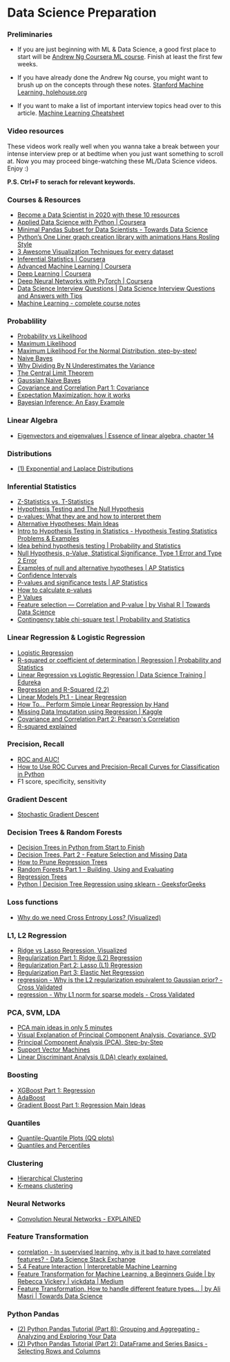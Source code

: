 # Data Science Preparation

### Preliminaries

 - If you are just beginning with ML & Data Science, a good first place to start will be [Andrew Ng Coursera ML course](https://www.coursera.org/learn/machine-learning). Finish at least the first few weeks.

 - If you have already done the Andrew Ng course, you might want to brush up on the concepts through these notes. [Stanford Machine Learning, holehouse.org](https://www.holehouse.org/mlclass/)

 - If you want to make a list of important interview topics head over to this article. [Machine Learning Cheatsheet](https://medium.com/swlh/cheat-sheets-for-machine-learning-interview-topics-51c2bc2bab4f)

### Video resources

These videos work really well when you wanna take a break between your intense interview prep or at bedtime when you just want something to scroll at. Now you may proceed binge-watching these ML/Data Science videos. Enjoy :)

**P.S. Ctrl+F to serach for relevant keywords.**

### Courses & Resources
 - <DT><A HREF="https://towardsdatascience.com/top-10-resources-to-become-a-data-scientist-in-2020-99a315194701">Become a Data Scientist in 2020 with these 10 resources</A>
 - <DT><A HREF="https://www.coursera.org/specializations/data-science-python?ranMID=40328&ranEAID=lVarvwc5BD0&ranSiteID=lVarvwc5BD0-_4L3mvw.I6oY9SNPHAtR2Q&siteID=lVarvwc5BD0-_4L3mvw.I6oY9SNPHAtR2Q&utm_content=2&utm_medium=partners&utm_source=linkshare&utm_campaign=lVarvwc5BD0">Applied Data Science with Python | Coursera</A>
 - <DT><A HREF="https://towardsdatascience.com/minimal-pandas-subset-for-data-scientists-6355059629ae">Minimal Pandas Subset for Data Scientists - Towards Data Science</A>
 - <DT><A HREF="https://towardsdatascience.com/pythons-one-liner-graph-creation-library-with-animations-hans-rosling-style-f2cb50490396">Python’s One Liner graph creation library with animations Hans Rosling Style</A>
 - <DT><A HREF="https://towardsdatascience.com/3-awesome-visualization-techniques-for-every-dataset-9737eecacbe8">3 Awesome Visualization Techniques for every dataset</A>
 - <DT><A HREF="https://www.coursera.org/learn/inferential-statistics-intro?ranMID=40328&ranEAID=lVarvwc5BD0&ranSiteID=lVarvwc5BD0-ydEVG6k5kidzLtNqbbVQvQ&siteID=lVarvwc5BD0-ydEVG6k5kidzLtNqbbVQvQ&utm_content=2&utm_medium=partners&utm_source=linkshare&utm_campaign=lVarvwc5BD0">Inferential Statistics | Coursera</A>
 - <DT><A HREF="https://www.coursera.org/specializations/aml?ranMID=40328&ranEAID=lVarvwc5BD0&ranSiteID=lVarvwc5BD0-_1LkRNzPhJ43gzMHQzcbag&siteID=lVarvwc5BD0-_1LkRNzPhJ43gzMHQzcbag&utm_content=2&utm_medium=partners&utm_source=linkshare&utm_campaign=lVarvwc5BD0">Advanced Machine Learning | Coursera</A>
 - <DT><A HREF="https://www.coursera.org/specializations/deep-learning?ranMID=40328&ranEAID=lVarvwc5BD0&ranSiteID=lVarvwc5BD0-m3SBadPJeg1Z1rWVng39OQ&siteID=lVarvwc5BD0-m3SBadPJeg1Z1rWVng39OQ&utm_content=2&utm_medium=partners&utm_source=linkshare&utm_campaign=lVarvwc5BD0">Deep Learning | Coursera</A>
 - <DT><A HREF="https://www.coursera.org/learn/deep-neural-networks-with-pytorch?ranMID=40328&ranEAID=lVarvwc5BD0&ranSiteID=lVarvwc5BD0-Kb0qPiTtTFPC3kMQZlnqpg&siteID=lVarvwc5BD0-Kb0qPiTtTFPC3kMQZlnqpg&utm_content=2&utm_medium=partners&utm_source=linkshare&utm_campaign=lVarvwc5BD0">Deep Neural Networks with PyTorch | Coursera</A>
 - <DT><A HREF="https://www.youtube.com/watch?v=7YuTmLvs1Dc">Data Science Interview Questions | Data Science Interview Questions and Answers with Tips</A>
 - <DT><A HREF="http://www.holehouse.org/mlclass/">Machine Learning - complete course notes</A>

### Probablility
 - <DT><A HREF="https://www.youtube.com/watch?v=pYxNSUDSFH4">Probability vs Likelihood</A>
 - <DT><A HREF="https://www.youtube.com/watch?v=XepXtl9YKwc">Maximum Likelihood</A>
 - <DT><A HREF="https://www.youtube.com/watch?v=Dn6b9fCIUpM">Maximum Likelihood For the Normal Distribution, step-by-step!</A>
 - <DT><A HREF="https://www.youtube.com/watch?v=O2L2Uv9pdDA">Naive Bayes</A>
 - <DT><A HREF="https://www.youtube.com/watch?v=sHRBg6BhKjI">Why Dividing By N Underestimates the Variance</A>
 - <DT><A HREF="https://www.youtube.com/watch?v=YAlJCEDH2uY">The Central Limit Theorem</A>
 - <DT><A HREF="https://www.youtube.com/watch?v=H3EjCKtlVog">Gaussian Naive Bayes</A>
 - <DT><A HREF="https://www.youtube.com/watch?v=qtaqvPAeEJY">Covariance and Correlation Part 1: Covariance</A>
 - <DT><A HREF="https://www.youtube.com/watch?v=iQoXFmbXRJA">Expectation Maximization: how it works</A>
 - <DT><A HREF="https://www.youtube.com/watch?v=I4dkEALQv34">Bayesian Inference: An Easy Example</A>

### Linear Algebra
 - <DT><A HREF="https://m.youtube.com/watch?feature=youtu.be&v=PFDu9oVAE-g">Eigenvectors and eigenvalues | Essence of linear algebra, chapter 14</A>

### Distributions
 - <DT><A HREF="https://www.youtube.com/watch?v=5ptp4naoYEo">(1) Exponential and Laplace Distributions</A>
 
 
### Inferential Statistics
 - <DT><A HREF="https://www.youtube.com/watch?v=DEkPZv5ppHI">Z-Statistics vs. T-Statistics</A>
 - <DT><A HREF="https://www.youtube.com/watch?v=0oc49DyA3hU">Hypothesis Testing and The Null Hypothesis</A>
 - <DT><A HREF="https://www.youtube.com/watch?v=vemZtEM63GY">p-values: What they are and how to interpret them</A>
 - <DT><A HREF="https://www.youtube.com/watch?v=5koKb5B_YWo">Alternative Hypotheses: Main Ideas</A>
 - <DT><A HREF="https://www.youtube.com/watch?v=VK-rnA3-41c">Intro to Hypothesis Testing in Statistics - Hypothesis Testing Statistics Problems &amp; Examples</A>
 - <DT><A HREF="https://www.youtube.com/watch?v=dpGmVV0-4jc">Idea behind hypothesis testing | Probability and Statistics</A>
 - <DT><A HREF="https://www.youtube.com/watch?v=YSwmpAmLV2s">Null Hypothesis, p-Value, Statistical Significance, Type 1 Error and Type 2 Error</A>
 - <DT><A HREF="https://www.youtube.com/watch?v=_3_6wjycJdk">Examples of null and alternative hypotheses | AP Statistics</A>
 - <DT><A HREF="https://www.youtube.com/watch?v=TqOeMYtOc1w">Confidence Intervals</A>
 - <DT><A HREF="https://www.youtube.com/watch?v=KS6KEWaoOOE">P-values and significance tests | AP Statistics</A>
 - <DT><A HREF="https://www.youtube.com/watch?v=JQc3yx0-Q9E">How to calculate p-values</A>
 - <DT><A HREF="https://www.youtube.com/watch?v=5Z9OIYA8He8">P Values</A>
 - <DT><A HREF="https://towardsdatascience.com/feature-selection-correlation-and-p-value-da8921bfb3cf">Feature selection — Correlation and P-value | by Vishal R | Towards Data Science</A>
 - <DT><A HREF="https://www.youtube.com/watch?v=hpWdDmgsIRE">Contingency table chi-square test | Probability and Statistics</A>

### Linear Regression & Logistic Regression
 - <DT><A HREF="https://www.youtube.com/watch?v=yIYKR4sgzI8">Logistic Regression</A>
 - <DT><A HREF="https://www.youtube.com/watch?v=lng4ZgConCM">R-squared or coefficient of determination | Regression | Probability and Statistics</A>
 - <DT><A HREF="https://www.youtube.com/watch?v=OCwZyYH14uw">Linear Regression vs Logistic Regression | Data Science Training | Edureka</A>
 - <DT><A HREF="https://www.youtube.com/watch?v=Q-TtIPF0fCU">Regression and R-Squared (2.2)</A>
 - <DT><A HREF="https://www.youtube.com/watch?v=nk2CQITm_eo">Linear Models Pt.1 - Linear Regression</A>
 - <DT><A HREF="https://www.youtube.com/watch?v=GhrxgbQnEEU">How To... Perform Simple Linear Regression by Hand</A>
 - <DT><A HREF="https://www.kaggle.com/shashankasubrahmanya/missing-data-imputation-using-regression">Missing Data Imputation using Regression | Kaggle</A>
 - <DT><A HREF="https://www.youtube.com/watch?v=xZ_z8KWkhXE">Covariance and Correlation Part 2: Pearson&#39;s Correlation</A>
 - <DT><A HREF="https://www.youtube.com/watch?v=2AQKmw14mHM">R-squared explained</A>
 
### Precision, Recall
 - <DT><A HREF="https://www.youtube.com/watch?v=4jRBRDbJemM">ROC and AUC!</A>
 - <DT><A HREF="https://machinelearningmastery.com/roc-curves-and-precision-recall-curves-for-classification-in-python/">How to Use ROC Curves and Precision-Recall Curves for Classification in Python</A>
 - F1 score, specificity, sensitivity

### Gradient Descent
 - <DT><A HREF="https://www.youtube.com/watch?v=vMh0zPT0tLI">Stochastic Gradient Descent</A>
 
### Decision Trees & Random Forests
 - <DT><A HREF="https://www.youtube.com/watch?v=q90UDEgYqeI">Decision Trees in Python from Start to Finish</A>
 - <DT><A HREF="https://www.youtube.com/watch?v=wpNl-JwwplA">Decision Trees, Part 2 - Feature Selection and Missing Data</A>
 - <DT><A HREF="https://www.youtube.com/watch?v=D0efHEJsfHo">How to Prune Regression Trees</A>
 - <DT><A HREF="https://www.youtube.com/watch?v=J4Wdy0Wc_xQ">Random Forests Part 1 - Building, Using and Evaluating</A>
 - <DT><A HREF="https://www.youtube.com/watch?v=g9c66TUylZ4">Regression Trees</A>
 - <DT><A HREF="https://www.geeksforgeeks.org/python-decision-tree-regression-using-sklearn/?ref=rp">Python | Decision Tree Regression using sklearn - GeeksforGeeks</A>
 
### Loss functions
 - <DT><A HREF="https://www.youtube.com/watch?v=gIx974WtVb4">Why do we need Cross Entropy Loss? (Visualized)</A>

### L1, L2 Regression
 - <DT><A HREF="https://www.youtube.com/watch?v=Xm2C_gTAl8c">Ridge vs Lasso Regression, Visualized</A>
 - <DT><A HREF="https://www.youtube.com/watch?v=Q81RR3yKn30">Regularization Part 1: Ridge (L2) Regression</A>
 - <DT><A HREF="https://www.youtube.com/watch?v=NGf0voTMlcs">Regularization Part 2: Lasso (L1) Regression</A>
 - <DT><A HREF="https://www.youtube.com/watch?v=1dKRdX9bfIo">Regularization Part 3: Elastic Net Regression</A>
 - <DT><A HREF="https://stats.stackexchange.com/questions/163388/why-is-the-l2-regularization-equivalent-to-gaussian-prior">regression - Why is the L2 regularization equivalent to Gaussian prior? - Cross Validated</A>
 - <DT><A HREF="https://stats.stackexchange.com/questions/45643/why-l1-norm-for-sparse-models">regression - Why L1 norm for sparse models - Cross Validated</A>
 
### PCA, SVM, LDA
 - <DT><A HREF="https://www.youtube.com/watch?v=HMOI_lkzW08">PCA main ideas in only 5 minutes</A>
 - <DT><A HREF="https://www.youtube.com/watch?v=5HNr_j6LmPc">Visual Explanation of Principal Component Analysis, Covariance, SVD</A>
 - <DT><A HREF="https://www.youtube.com/watch?v=FgakZw6K1QQ">Principal Component Analysis (PCA), Step-by-Step</A>
 - <DT><A HREF="https://www.youtube.com/watch?v=efR1C6CvhmE">Support Vector Machines</A>
 - <DT><A HREF="https://www.youtube.com/watch?v=azXCzI57Yfc">Linear Discriminant Analysis (LDA) clearly explained.</A>
 
### Boosting
 - <DT><A HREF="https://www.youtube.com/watch?v=OtD8wVaFm6E">XGBoost Part 1: Regression</A>
 - <DT><A HREF="https://www.youtube.com/watch?v=LsK-xG1cLYA">AdaBoost</A>
 - <DT><A HREF="https://www.youtube.com/watch?v=3CC4N4z3GJc">Gradient Boost Part 1: Regression Main Ideas</A>

### Quantiles
 - <DT><A HREF="https://www.youtube.com/watch?v=okjYjClSjOg">Quantile-Quantile Plots (QQ plots)</A>
 - <DT><A HREF="https://www.youtube.com/watch?v=IFKQLDmRK0Y">Quantiles and Percentiles</A>

### Clustering
 - <DT><A HREF="https://www.youtube.com/watch?v=7xHsRkOdVwo">Hierarchical Clustering</A>
 - <DT><A HREF="https://www.youtube.com/watch?v=4b5d3muPQmA">K-means clustering</A>

### Neural Networks
 - <DT><A HREF="https://www.youtube.com/watch?v=m8pOnJxOcqY">Convolution Neural Networks - EXPLAINED</A>

### Feature Transformation

 - <DT><A HREF="https://datascience.stackexchange.com/questions/24452/in-supervised-learning-why-is-it-bad-to-have-correlated-features">correlation - In supervised learning, why is it bad to have correlated features? - Data Science Stack Exchange</A>
 - <DT><A HREF="https://christophm.github.io/interpretable-ml-book/interaction.html">5.4 Feature Interaction | Interpretable Machine Learning</A>
 - <DT><A HREF="https://medium.com/vickdata/four-feature-types-and-how-to-transform-them-for-machine-learning-8693e1c24e80">Feature Transformation for Machine Learning, a Beginners Guide | by Rebecca Vickery | vickdata | Medium</A>
 - <DT><A HREF="https://towardsdatascience.com/apache-spark-mllib-tutorial-7aba8a1dce6e">Feature Transformation. How to handle different feature types… | by Ali Masri | Towards Data Science</A> 

### Python Pandas
 - <DT><A HREF="https://www.youtube.com/watch?v=txMdrV1Ut64">(2) Python Pandas Tutorial (Part 8): Grouping and Aggregating - Analyzing and Exploring Your Data</A>
 - <DT><A HREF="https://www.youtube.com/watch?v=zmdjNSmRXF4&list=PL-osiE80TeTsWmV9i9c58mdDCSskIFdDS&index=2">(2) Python Pandas Tutorial (Part 2): DataFrame and Series Basics - Selecting Rows and Columns</A>
